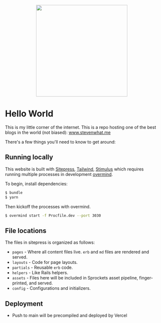 <p align="center">
  <img src="https://media.giphy.com/media/v1.Y2lkPTc5MGI3NjExc2NjZGZyNW42NjBwOWNidWluYjh6MmFobmt6eW5pMXZiOTJ5YmN3byZlcD12MV9pbnRlcm5hbF9naWZfYnlfaWQmY3Q9Zw/xUNd9F6HjZ5uUzfZ1m/giphy.gif" width="300">
</p>

# Hello World

This is my little corner of the internet. This is a repo hosting one of the best blogs in the world (not biased): www.stevenwhat.me

There's a few things you'll need to know to get around:

## Running locally

This website is built with [Sitepress](https://sitepress.cc), [Tailwind](https://tailwindcss.com/), [Stimulus](https://stimulus.hotwired.dev/) which requires running multiple processes in development [overmind](https://github.com/DarthSim/overmind).

To begin, install dependencies:

```cmd
$ bundle
$ yarn
```

Then kickoff the processes with overmind.

```sh
$ overmind start -f Procfile.dev --port 3030
```

## File locations

The files in sitepress is organized as follows:

* `pages` - Where all content files live. `erb` and `md` files are rendered and served.
* `layouts` - Code for page layouts.
* `partials` - Reusable `erb` code.
* `helpers` - Like Rails helpers.
* `assets` - Files here will be included in Sprockets asset pipeline, finger-printed, and served.
* `config` - Configurations and initializers.

## Deployment

- Push to main will be precompiled and deployed by Vercel
